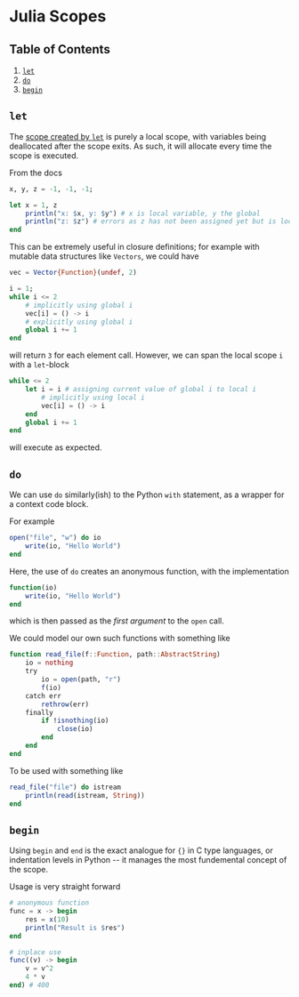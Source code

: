 # Julia Scopes

<!--BEGIN TOC-->
## Table of Contents
1. [`let`](#let)
2. [`do`](#do)
3. [`begin`](#begin)

<!--END TOC-->

## `let`
The [scope created by `let`](https://docs.julialang.org/en/v1/manual/variables-and-scoping/#Let-Blocks) is purely a local scope, with variables being deallocated after the scope exits. As such, it will allocate every time the scope is executed.

From the docs
```jl
x, y, z = -1, -1, -1;

let x = 1, z
    println("x: $x, y: $y") # x is local variable, y the global
    println("z: $z") # errors as z has not been assigned yet but is local
end
```
This can be extremely useful in closure definitions; for example with mutable data structures like `Vectors`, we could have
```jl
vec = Vector{Function}(undef, 2)

i = 1;
while i <= 2
    # implicitly using global i
    vec[i] = () -> i 
    # explicitly using global i
    global i += 1
end
```
will return `3` for each element call. However, we can span the local scope `i` with a `let`-block
```jl
while <= 2
    let i = i # assigning current value of global i to local i
        # implicitly using local i
        vec[i] = () -> i
    end
    global i += 1
end 
```
will execute as expected.

## `do`
We can use `do` similarly(ish) to the Python `with` statement, as a wrapper for a context code block.

For example
```jl
open("file", "w") do io
    write(io, "Hello World")
end
```

Here, the use of `do` creates an anonymous function, with the implementation
```jl
function(io)
    write(io, "Hello World")
end
```
which is then passed as the *first argument* to the `open` call.

We could model our own such functions with something like
```jl
function read_file(f::Function, path::AbstractString)
    io = nothing
    try
        io = open(path, "r")
        f(io)
    catch err
        rethrow(err)
    finally
        if !isnothing(io)
            close(io)
        end
    end
end
```
To be used with something like 
```jl
read_file("file") do istream
    println(read(istream, String))
end
```

## `begin`
Using `begin` and `end` is the exact analogue for `{}` in C type languages, or indentation levels in Python -- it manages the most fundemental concept of the scope.

Usage is very straight forward

```jl
# anonymous function
func = x -> begin
    res = x(10)
    println("Result is $res")
end

# inplace use
func((v) -> begin
    v = v^2
    4 * v
end) # 400
```
